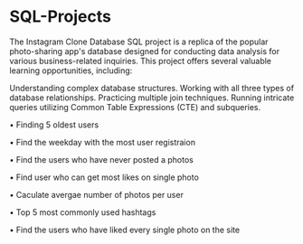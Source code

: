 # SQL-Projects

The Instagram Clone Database SQL project is a replica of the popular photo-sharing app's database designed for conducting data analysis for various business-related inquiries. This project offers several valuable learning opportunities, including:

Understanding complex database structures.
Working with all three types of database relationships.
Practicing multiple join techniques.
Running intricate queries utilizing Common Table Expressions (CTE) and subqueries.


•	Finding 5 oldest users

•	Find the weekday with the most user registraion

•	Find the users who have never posted a photos

•	Find user who can get most likes on single photo

•	Caculate avergae number of photos per user

•	Top 5 most commonly used hashtags

•	Find the users who have liked every single photo on the site





